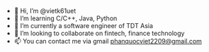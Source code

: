 - 👋 Hi, I’m @vietk61uet
- 👀 I’m learning C/C++, Java, Python
- 🌱 I’m currently a software engineer of TDT Asia
- 💞️ I’m looking to collaborate on fintech, finance technology
- 📫 You can contact me via gmail phanquocviet2209@gmail.com

<!---
vietk61uet/vietk61uet is a ✨ special ✨ repository because its `README.md` (this file) appears on your GitHub profile.
You can click the Preview link to take a look at your changes.
--->
